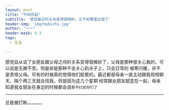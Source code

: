 ```yaml
---
layout: post
title: "不知所起"
subtitle: '感觉最近的关系变得很微妙，又不知哪里出错了'
header-img: 'img/mybizhi.jpg'
author: "一一"
header-mask: 0.3
tags:
  - 生活

---
```

感觉自从谈了女朋友跟父母之间的关系变得很微妙了，父母是那种很关心我的，可以说是无微不至。但是却是那种不会关心到点子上，只会日常的
嘘寒问暖，并不是责怪父母。可有的时候真的觉得他们挺累的。最近都是母亲一直主动跟我视频聊天，隔个两三天就会找我，但是因为这几个星期
经常跟女朋友腻歪在一起，母亲知道我女朋友在身边的时候都会说`那不打扰你们了`

---
总是被打断。。。。。。。
